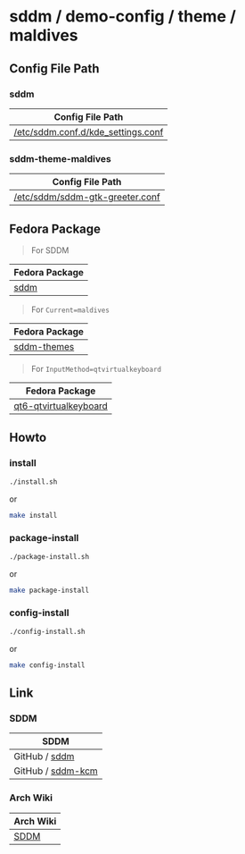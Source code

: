 
# sddm / demo-config / theme / maldives




## Config File Path


### sddm

| Config File Path |
| --- |
| [/etc/sddm.conf.d/kde_settings.conf](./asset/overlay/etc/sddm.conf.d/kde_settings.conf) |


### sddm-theme-maldives

| Config File Path |
| --- |
| [/etc/sddm/sddm-gtk-greeter.conf](./asset/overlay/usr/share/sddm/themes/maldives/theme.conf.user) |




## Fedora Package

> For SDDM

| Fedora Package |
| --- |
| [sddm](https://packages.fedoraproject.org/pkgs/sddm/sddm/) |


> For `Current=maldives`

| Fedora Package |
| --- |
| [sddm-themes](https://packages.fedoraproject.org/pkgs/sddm/sddm-themes/) |


> For `InputMethod=qtvirtualkeyboard`

| Fedora Package |
| --- |
| [qt6-qtvirtualkeyboard](https://packages.fedoraproject.org/pkgs/qt6-qtvirtualkeyboard/qt6-qtvirtualkeyboard/) |



## Howto


### install

``` sh
./install.sh
```

or

``` sh
make install
```


### package-install

``` sh
./package-install.sh
```

or

``` sh
make package-install
```


### config-install

``` sh
./config-install.sh
```

or

``` sh
make config-install
```




## Link


### SDDM

| SDDM |
| ------- |
| GitHub / [sddm](https://github.com/sddm/sddm) |
| GitHub / [sddm-kcm](https://github.com/KDE/sddm-kcm) |




### Arch Wiki

| Arch Wiki |
| --------- |
| [SDDM](https://wiki.archlinux.org/title/SDDM) |
